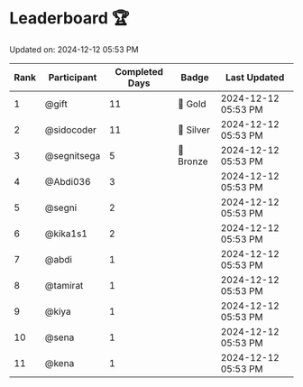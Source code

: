 # Leaderboard 🏆

Updated on: 2024-12-12 05:53 PM

| Rank | Participant       | Completed Days | Badge      | Last Updated         |
|------|-------------------|----------------|------------|----------------------|
| 1    | @gift             | 11             | 🏅 Gold     | 2024-12-12 05:53 PM |
| 2    | @sidocoder        | 11             | 🥈 Silver   | 2024-12-12 05:53 PM |
| 3    | @segnitsega       | 5              | 🥉 Bronze   | 2024-12-12 05:53 PM |
| 4    | @Abdi036          | 3              |            | 2024-12-12 05:53 PM |
| 5    | @segni            | 2              |            | 2024-12-12 05:53 PM |
| 6    | @kika1s1          | 2              |            | 2024-12-12 05:53 PM |
| 7    | @abdi             | 1              |            | 2024-12-12 05:53 PM |
| 8    | @tamirat          | 1              |            | 2024-12-12 05:53 PM |
| 9    | @kiya             | 1              |            | 2024-12-12 05:53 PM |
| 10   | @sena             | 1              |            | 2024-12-12 05:53 PM |
| 11   | @kena             | 1              |            | 2024-12-12 05:53 PM |
